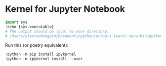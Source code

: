 # Kernel for Jupyter Notebook

```python
import sys
!echo {sys.executable}
# The output should be local to your directory.
# /Users/alextanhongpin/Documents/python/ortools-learn/.venv/bin/python
```

Run this (or poetry equivalent):
```python
!python -m pip install ipykernel
!python -m ipykernel install --user
```

